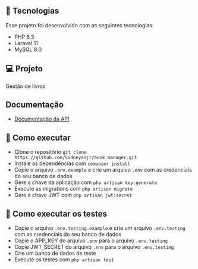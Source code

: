 ## 🚀 Tecnologias

Esse projeto foi desenvolvido com as seguintes tecnologias:

- PHP 8.3
- Laravel 11
- MySQL 8.0

## 💻 Projeto
Gestão de livros

## Documentação
- [Documentação da API](https://documenter.getpostman.com/view/16008943/2sA3Bj8E7H#d15755d7-b153-436a-a416-e00ebb257b83)

## 🚀 Como executar
- Clone o repositório `git clone https://github.com/Sidneyasjr/book_manager.git`
- Instale as dependências com `composer install`
- Copie o arquivo `.env.example` e crie um arquivo `.env` com as credenciais do seu banco de dados
- Gere a chave da aplicação com `php artisan key:generate`
- Execute as migrations com `php artisan migrate`
- Gere a chave JWT com `php artisan jwt:secret`

## 🚀  Como executar os testes
- Copie o arquivo `.env.testing.example` e crie um arquivo `.env.testing` com as credenciais do seu banco de dados
- Copie o APP_KEY do arquivo `.env` para o arquivo `.env.testing`
- Copie JWT_SECRET do arquivo `.env` para o arquivo `.env.testing`
- Crie um banco de dados de teste
- Execute os testes com `php artisan test`
